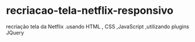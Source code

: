 # recriacao-tela-netflix-responsivo
recriação tela da Netflix .usando HTML , CSS ,JavaScript ,utilizando plugins JQuery
